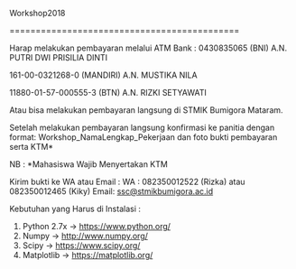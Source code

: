 Workshop2018


============================================


Harap melakukan pembayaran melalui ATM Bank :
0430835065 (BNI)
A.N. PUTRI DWI PRISILIA DINTI

161-00-0321268-0 (MANDIRI)
A.N. MUSTIKA NILA

11880-01-57-000555-3 (BTN)
A.N. RIZKI SETYAWATI

Atau bisa melakukan pembayaran langsung di STMIK Bumigora Mataram.

Setelah melakukan pembayaran langsung konfirmasi ke panitia dengan format:
Workshop_NamaLengkap_Pekerjaan dan foto bukti pembayaran serta KTM*

NB :
*Mahasiswa Wajib Menyertakan KTM

Kirim bukti ke WA atau Email :
WA : 082350012522 (Rizka) atau 082350012465 (Kiky)
Email: ssc@stmikbumigora.ac.id

Kebutuhan yang Harus di Instalasi :
1. Python 2.7x -> https://www.python.org/
2. Numpy -> http://www.numpy.org/
3. Scipy -> https://www.scipy.org/
4. Matplotlib -> https://matplotlib.org/

